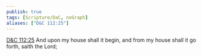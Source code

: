 ```yaml
---
publish: true
tags: [Scripture/DaC, noGraph]
aliases: ["D&C 112:25"]
---
```

[D&C 112:25](https://churchofjesuschrist.org/study/scriptures/dc-testament/dc/112?lang=eng&id=p25#p25) And upon my house shall it begin, and from my house shall it go forth, saith the Lord;
